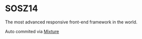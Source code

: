 # SOSZ14

The most advanced responsive front-end framework in the world.

Auto commited via [Mixture](http://mixture.io)